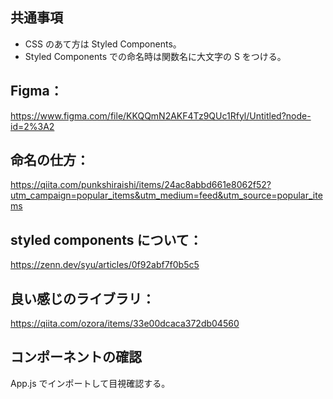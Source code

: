 ## 共通事項

- CSS のあて方は Styled Components。
- Styled Components での命名時は関数名に大文字の S をつける。

## Figma：

https://www.figma.com/file/KKQQmN2AKF4Tz9QUc1Rfyl/Untitled?node-id=2%3A2

## 命名の仕方：

https://qiita.com/punkshiraishi/items/24ac8abbd661e8062f52?utm_campaign=popular_items&utm_medium=feed&utm_source=popular_items

## styled components について：

https://zenn.dev/syu/articles/0f92abf7f0b5c5

## 良い感じのライブラリ：

https://qiita.com/ozora/items/33e00dcaca372db04560

## コンポーネントの確認

App.js でインポートして目視確認する。
